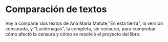 # Comparación de textos

Voy a comparar dos textos de Ana María Matute,"En esta tierra", la versión censurada, y "Luciérnagas", la completa, sin censurar, para comprobar cómo afectó la censura y cómo se resolvió el proyecto del libro. 